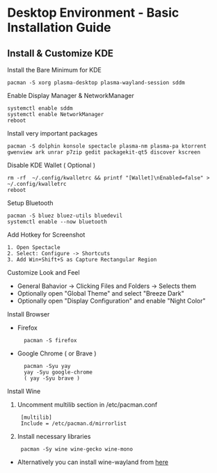 # Desktop Environment - Basic Installation Guide

## Install & Customize KDE

Install the Bare Minimum for KDE

    pacman -S xorg plasma-desktop plasma-wayland-session sddm
  
Enable Display Manager & NetworkManager

    systemctl enable sddm
    systemctl enable NetworkManager
    reboot

Install very important packages

    pacman -S dolphin konsole spectacle plasma-nm plasma-pa ktorrent gwenview ark unrar p7zip gedit packagekit-qt5 discover kscreen

Disable KDE Wallet ( Optional )

    rm -rf  ~/.config/kwalletrc && printf "[Wallet]\nEnabled=false" > ~/.config/kwalletrc
    reboot
    
Setup Bluetooth

    pacman -S bluez bluez-utils bluedevil
    systemctl enable --now bluetooth

Add Hotkey for Screenshot

    1. Open Spectacle
    2. Select: Configure -> Shortcuts
    3. Add Win+Shift+S as Capture Rectangular Region

Customize Look and Feel
- General Bahavior -> Clicking Files and Folders -> Selects them
- Optionally open "Global Theme" and select "Breeze Dark"
- Optionally open "Display Configuration" and enable "Night Color"

Install Browser 

- Firefox

        pacman -S firefox
    
- Google Chrome ( or Brave )
        
        pacman -Syu yay
        yay -Syu google-chrome 
        ( yay -Syu brave )

Install Wine

1. Uncomment multilib section in /etc/pacman.conf

        [multilib]
        Include = /etc/pacman.d/mirrorlist

2. Install necessary libraries

        pacman -Sy wine wine-gecko wine-mono

- Alternatively you can install wine-wayland from [here](https://github.com/varmd/wine-wayland)
      
